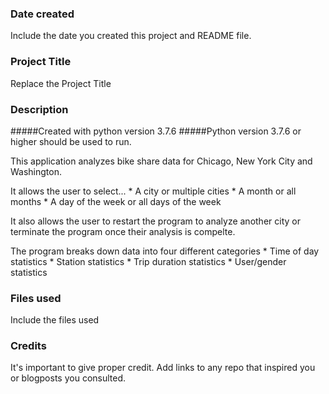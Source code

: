 ### Date created
Include the date you created this project and README file.

### Project Title
Replace the Project Title

### Description
#####Created with python version 3.7.6
#####Python version 3.7.6 or higher should be used to run.

This application analyzes bike share data for Chicago, New York City and Washington. 

It allows the user to select...
	* A city or multiple cities
	* A month or all months 
	* A day of the week or all days of the week 

It also allows the user to restart the program to analyze another city or terminate the program once their analysis is compelte.


The program breaks down data into four different categories
	* Time of day statistics
	* Station statistics
	* Trip duration statistics
	* User/gender statistics

### Files used
Include the files used

### Credits
It's important to give proper credit. Add links to any repo that inspired you or blogposts you consulted.

